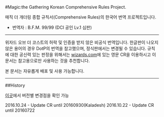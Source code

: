 #Magic:the Gathering Korean Comprehensive Rules Project.

매직 더 개더링 종합 규칙서(Comprehensive Rules)의 한국어 번역 프로젝트입니다.

 * 번역자 : B.F.M. 99/99 (DCI 공인 Lv.1 심판)

-----------------------------
위자드 오브 더 코스트의 허락 및 인증을 받지 않은 비공식 번역입니다. 한글판이 나오지 않은 용어의 경우 DotP의 번역을 참고했으며, 정식판에서는 변경될 수 있습니다. 
규칙에 대한 공신력 있는 판정을 위해서는 [wizards.com](http://magic.wizards.com/en/game-info/gameplay/rules-and-formats/rules)에 있는 영문 CR을 이용하시고
이 문서는 참고용으로만 사용하는 것을 추천합니다.

본 문서는 자유롭게 배포 및 사용 가능합니다.

-----------------------------
##History

[이곳](http://www.yawgatog.com/resources/rules-changes/)에서 버전별 변경점을 확인 가능

2016.10.24 - Update CR until 20160930(Kaladesh)
2016.10.22 - Update CR until 20160722